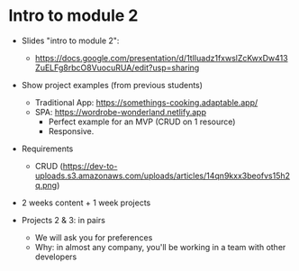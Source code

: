 
# Intro to module 2


- Slides "intro to module 2": 
  - https://docs.google.com/presentation/d/1tlIuadz1fxwslZcKwxDw413ZuELFg8rbcO8VuocuRUA/edit?usp=sharing


- Show project examples (from previous students)
  - Traditional App: https://somethings-cooking.adaptable.app/
    <!-- 
    @todo: app broken, choose different example
    (e.g.: zoom, google)
    -->
  - SPA: https://wordrobe-wonderland.netlify.app
    - Perfect example for an MVP (CRUD on 1 resource)
    - Responsive.


- Requirements
  - CRUD (https://dev-to-uploads.s3.amazonaws.com/uploads/articles/14qn9kxx3beofvs15h2q.png)


- 2 weeks content + 1 week projects


- Projects 2 & 3: in pairs
  - We will ask you for preferences
  - Why: in almost any company, you'll be working in a team with other developers


<!-- @todo: include the notes above in the slides (labs, project etc) -->


<!-- Adaptable: ask all students to create an account + verify all accounts -->


